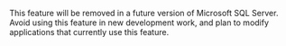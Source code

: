  This feature will be removed in a future version of Microsoft SQL Server. Avoid using this feature in new development work, and plan to modify applications that currently use this feature. 